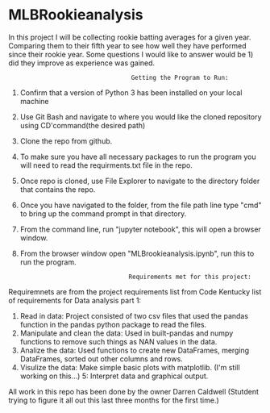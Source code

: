 


# MLBRookieanalysis
In this project I will be collecting rookie batting averages for a given year. Comparing them to their fifth year to see how well they have performed since their rookie year. Some questions I would like to answer would be 1) did they improve as experience was gained.

                                      Getting the Program to Run:
1. Confirm that a version of Python 3 has been installed on your local machine

2. Use Git Bash and navigate to where you would like the cloned repository using CD'command(the desired path)

3. Clone the repo from github.

4. To make sure you have all necessary packages to run the program you will need to read the requirments.txt file in the repo.

5. Once repo is cloned, use File Explorer to navigate to the directory folder that contains the repo.

6. Once you have navigated to the folder, from the file path line type "cmd" to bring up the command prompt in that directory.

7. From the command line, run "jupyter notebook", this will open a browser window.

8. From the browser window open "MLBrookieanalysis.ipynb", run this to run the program.



                                     Requirements met for this project:

Requiremnets are from the project requirements list from Code Kentucky list of requirements for Data analysis part 1:

1. Read in data: Project consisted of two csv files that used the pandas function in the pandas python package to read the files.
2. Manipulate and clean the data:  Used in built-pandas and numpy functions to remove such things as NAN values in the data.
3. Analize the data: Used functions to create new DataFrames, merging DataFrames, sorted out other columns and rows.
4. Visulize the data: Make simple basic plots with matplotlib. (I'm still working on this...)
5: Interpret data and graphical output.
 
 All work in this repo has been done by the owner Darren Caldwell (Stutdent trying to figure it all out this last three months for the first time.)